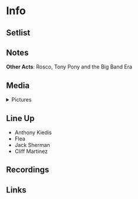 # Info


## Setlist

## Notes

**Other Acts**: Rosco, Tony Pony and the Big Band Era

## Media 

<details>
  <summary>Pictures</summary>
  <img alt="Clipping" title="Clipping" src="19840208a.jpg" height="200" />
</details>

## Line Up

* Anthony Kiedis
* Flea
* Jack Sherman
* Cliff Martinez

## Recordings

## Links